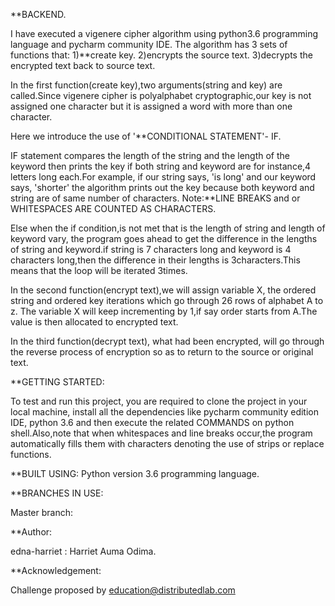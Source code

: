 
**BACKEND.

I have executed a vigenere cipher algorithm using python3.6 programming language and pycharm community IDE. The algorithm has 3 sets of functions that:
 1)**create key.
 2)encrypts the source text.
 3)decrypts the encrypted text back to source text.

In the first function(create key),two arguments(string and key) are called.Since vigenere cipher is polyalphabet cryptographic,our key is not assigned one character but it is assigned a word with more than one character. 

Here we introduce the use of '**CONDITIONAL STATEMENT'- IF.

IF statement compares the length of the string and the length of the keyword then prints the key if both string and keyword are for instance,4 letters long each.For example, if our string says, 'is long' and our keyword says, 'shorter' the algorithm prints out the key because both keyword and string are of same number of characters.
Note:**LINE BREAKS and or WHITESPACES ARE COUNTED AS CHARACTERS.

Else when the if condition,is not met that is the length of string and length of keyword vary, the program goes ahead to get the difference in the lengths of string and keyword.if string is 7 characters long and keyword is 4 characters long,then the difference in their lengths is 3characters.This means that the loop will be iterated 3times. 

In the second function(encrypt text),we will assign variable X, the ordered string and ordered key iterations which go through 26 rows of alphabet A to z. The variable X will keep incrementing by 1,if say order starts from A.The value is then allocated to encrypted text.

In the third function(decrypt text), what had been encrypted, will go through the reverse process of encryption so as to return to the source or original text.


**GETTING STARTED:

To test and run this project, you are required to clone the project in your local machine, install all the dependencies like pycharm community edition IDE, python 3.6 and then execute the related COMMANDS on python shell.Also,note that when whitespaces and line breaks occur,the program automatically fills them with characters denoting the use of strips or replace functions.


**BUILT USING:
Python version 3.6 programming language.

**BRANCHES IN USE:

Master branch:

**Author:

edna-harriet : Harriet Auma Odima.

**Acknowledgement:

Challenge proposed by education@distributedlab.com


